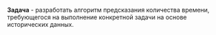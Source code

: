 **Задача** -  разработать алгоритм предсказания количества времени, требующегося на выполнение конкретной задачи на основе исторических данных.
